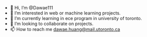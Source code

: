 - 👋 Hi, I’m @Dawae111
- 👀 I’m interested in web or machine learning projects.
- 🌱 I’m currently learning in ece program in university of toronto.
- 💞️ I’m looking to collaborate on projects.
- 📫 How to reach me dawae.huang@mail.utoronto.ca

<!---
Dawae111/Dawae111 is a ✨ special ✨ repository because its `README.md` (this file) appears on your GitHub profile.
You can click the Preview link to take a look at your changes.
--->
